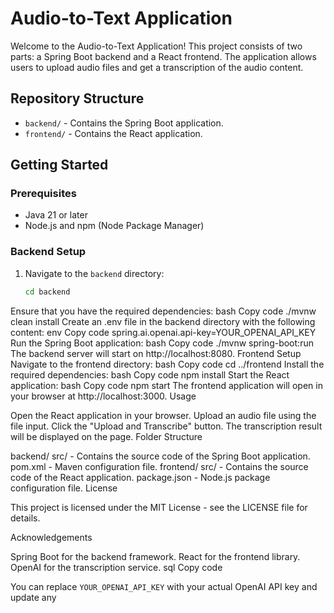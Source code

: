# Audio-to-Text Application

Welcome to the Audio-to-Text Application! This project consists of two parts: a Spring Boot backend and a React frontend. The application allows users to upload audio files and get a transcription of the audio content.

## Repository Structure

- `backend/` - Contains the Spring Boot application.
- `frontend/` - Contains the React application.

## Getting Started

### Prerequisites

- Java 21 or later
- Node.js and npm (Node Package Manager)

### Backend Setup

1. Navigate to the `backend` directory:
   ```bash
   cd backend
Ensure that you have the required dependencies:
bash
Copy code
./mvnw clean install
Create an .env file in the backend directory with the following content:
env
Copy code
spring.ai.openai.api-key=YOUR_OPENAI_API_KEY
Run the Spring Boot application:
bash
Copy code
./mvnw spring-boot:run
The backend server will start on http://localhost:8080.
Frontend Setup
Navigate to the frontend directory:
bash
Copy code
cd ../frontend
Install the required dependencies:
bash
Copy code
npm install
Start the React application:
bash
Copy code
npm start
The frontend application will open in your browser at http://localhost:3000.
Usage

Open the React application in your browser.
Upload an audio file using the file input.
Click the "Upload and Transcribe" button.
The transcription result will be displayed on the page.
Folder Structure

backend/
src/ - Contains the source code of the Spring Boot application.
pom.xml - Maven configuration file.
frontend/
src/ - Contains the source code of the React application.
package.json - Node.js package configuration file.
License

This project is licensed under the MIT License - see the LICENSE file for details.

Acknowledgements

Spring Boot for the backend framework.
React for the frontend library.
OpenAI for the transcription service.
sql
Copy code

You can replace `YOUR_OPENAI_API_KEY` with your actual OpenAI API key and update any
